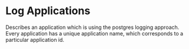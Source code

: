 # Log Applications

Describes an application which is using the postgres logging approach. Every
application has a unique application name, which corresponds to a particular
application id.
